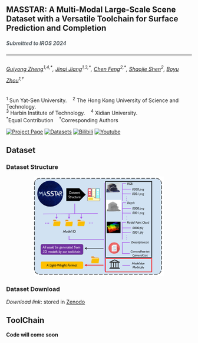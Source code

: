 <div class="col-12 text-center">
    <div class="container">
    <div class="row">
        <div class="col-12">
        <h2>MASSTAR: A Multi-Modal Large-Scale Scene Dataset with a Versatile Toolchain for Surface Prediction and Completion</h2>
        <h5 style="color:#5a6268;">Submitted to IROS 2024</h5>
        <hr>
        <h6 style="line-height: 26px;">
            <a href="http://sysu-star.com/people/" target="_blank">Guiyong Zheng</a><sup>1,4,*</sup>,
            <a href="" target="_blank">Jinqi Jiang</a><sup>1,3,*</sup>,
            <a href="https://chen-albert-feng.github.io/AlbertFeng.github.io/" target="_blank">Chen Feng</a><sup>2,*</sup>,
            <a href="https://uav.hkust.edu.hk/group/" target="_blank">Shaojie Shen</a><sup>2</sup>,
            <a href="http://sysu-star.com/people/" target="_blank">Boyu Zhou</a><sup>1,†</sup>
        </h6>
        <p>
        <h7 style="line-height: 2px;">
            <sup>1</sup> Sun Yat-Sen University. &nbsp;&nbsp;
            <sup>2</sup> The Hong Kong University of Science and Technology. &nbsp;&nbsp;
            <br>
            <sup>3</sup> Harbin Institute of Technology. &nbsp;&nbsp;
            <sup>4</sup> Xidian University. &nbsp;&nbsp;
            <br>
        </h7>
            <sup>*</sup>Equal Contribution &nbsp;&nbsp;
            <sup>†</sup>Corresponding Authors
        </p>
    <a href='https://sysu-star.github.io/MASSTAR/'><img src='https://img.shields.io/badge/Project_Page-MASSTAR-green' alt='Project Page'></a>
    <a href='https://sysu-star.github.io/MASSTAR/'><img src='https://img.shields.io/badge/Datasts-MASSTAR-yellow' alt='Datasets'></a>
    <a href="https://www.bilibili.com/video/BV1fy4y1F7Z6/?spm_id_from=333.999.0.0&vd_source=7d9ba13550e9ec24b6bf69d5c3ff3"><img alt="Bilibili" src="https://img.shields.io/badge/Video-Bilibili-blue"/></a>
    <a href="https://www.youtube.com/watch?v=jjPPIAAkPrk"><img alt="Youtube" src="https://img.shields.io/badge/Video-Youtube-red"/></a>
</div>

## Dataset

### Dataset Structure

<div align=center><img src="img/structure.jpg" height=70% width=70% ></div>

### Dataset Download

*Download link*: stored in [Zenodo](https://zenodo.org/record/8416679)

## ToolChain

**Code will come soon**
